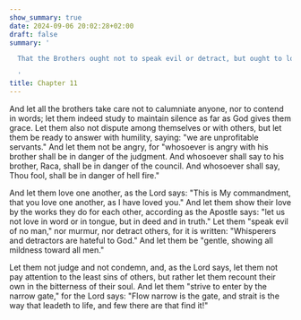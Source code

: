 ```yaml
---
show_summary: true
date: 2024-09-06 20:02:28+02:00
draft: false
summary: '

  That the Brothers ought not to speak evil or detract, but ought to love one another.

  '
title: Chapter 11
---
```






And let all the brothers take care not to calumniate anyone, nor to contend in words; let them indeed study to maintain silence as far as God gives them grace. Let them also not dispute among themselves or with others, but let them be ready to answer with humility, saying: "we are unprofitable servants." And let them not be angry, for "whosoever is angry with his brother shall be in danger of the judgment. And whosoever shall say to his brother, Raca, shall be in danger of the council. And whosoever shall say, Thou fool, shall be in danger of hell fire."

And let them love one another, as the Lord says: "This is My commandment, that you love one another, as I have loved you." And let them show their love by the works they do for each other, according as the Apostle says: "let us not love in word or in tongue, but in deed and in truth." Let them "speak evil of no man," nor murmur, nor detract others, for it is written: "Whisperers and detractors are hateful to God." And let them be "gentle, showing all mildness toward all men." 

Let them not judge and not condemn, and, as the Lord says, let them not pay attention to the least sins of others, but rather let them recount their own in the bitterness of their soul. And let them "strive to enter by the narrow gate," for the Lord says: "Flow narrow is the gate, and strait is the way that leadeth to life, and few there are that find it!"
